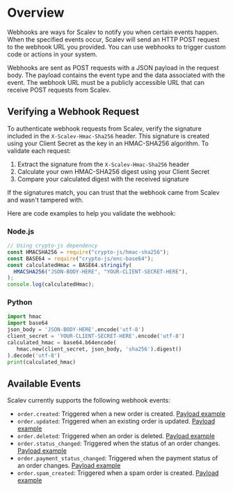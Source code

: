 # Overview

Webhooks are ways for Scalev to notify you when certain events happen. When the specified events occur, Scalev will send an HTTP POST request to the webhook URL you provided. You can use webhooks to trigger custom code or actions in your system.

Webhooks are sent as POST requests with a JSON payload in the request body. The payload contains the event type and the data associated with the event. The webhook URL must be a publicly accessible URL that can receive POST requests from Scalev.

## Verifying a Webhook Request

To authenticate webhook requests from Scalev, verify the signature included in the `X-Scalev-Hmac-Sha256` header. This signature is created using your Client Secret as the key in an HMAC-SHA256 algorithm. To validate each request:

1. Extract the signature from the `X-Scalev-Hmac-Sha256` header
2. Calculate your own HMAC-SHA256 digest using your Client Secret
3. Compare your calculated digest with the received signature

If the signatures match, you can trust that the webhook came from Scalev and wasn't tampered with.

Here are code examples to help you validate the webhook:

### Node.js

```javascript
// Using crypto-js dependency
const HMACSHA256 = require("crypto-js/hmac-sha256");
const BASE64 = require("crypto-js/enc-base64");
const calculatedHmac = BASE64.stringify(
  HMACSHA256("JSON-BODY-HERE", "YOUR-CLIENT-SECRET-HERE"),
);
console.log(calculatedHmac);
```

### Python

```python
import hmac
import base64
json_body = 'JSON-BODY-HERE'.encode('utf-8')
client_secret = 'YOUR-CLIENT-SECRET-HERE'.encode('utf-8')
calculated_hmac = base64.b64encode(
   hmac.new(client_secret, json_body, 'sha256').digest()
).decode('utf-8')
print(calculated_hmac)
```

## Available Events

Scalev currently supports the following webhook events:

- `order.created`: Triggered when a new order is created. [Payload example](./order-created-example.md)
- `order.updated`: Triggered when an existing order is updated. [Payload example](./order-updated-example.md)
- `order.deleted`: Triggered when an order is deleted. [Payload example](./order-deleted-example.md)
- `order.status_changed`: Triggered when the status of an order changes. [Payload example](./order-status-changed-example.md)
- `order.payment_status_changed`: Triggered when the payment status of an order changes. [Payload example](./order-payment-status-changed-example.md)
- `order.spam_created`: Triggered when a spam order is created. [Payload example](./order-spam-created-example.md)
